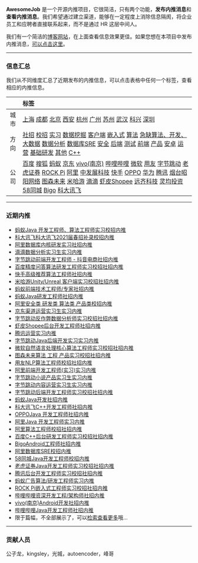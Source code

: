 
 

**AwesomeJob** 是一个开源内推项目，它很简洁，只有两个功能，**发布内推消息**和**查看内推消息**。我们希望通过建立渠道，能够在一定程度上消除信息隔阂，将企业员工和应聘者直接联系起来，而不是通过 HR 这层中间人。

我们有一个简洁的[博客网站](https://awesomejob.gitee.io/)，在上面查看信息效果更佳。如果您想在本项目中发布内推消息，[可以点击这里](https://wj.qq.com/s2/8043669/40c0)。


--- 
### 信息汇总

我们从不同维度汇总了近期发布的内推信息，可以点击表格中任何一个标签，查看相应的内推信息。

||标签|
|:---:|:---|
|城市|[上海](https://awesomejob.gitee.io/tags/上海)	[成都](https://awesomejob.gitee.io/tags/成都)	[北京](https://awesomejob.gitee.io/tags/北京)	[西安](https://awesomejob.gitee.io/tags/西安)	[杭州](https://awesomejob.gitee.io/tags/杭州)	[广州](https://awesomejob.gitee.io/tags/广州)	[苏州](https://awesomejob.gitee.io/tags/苏州)	[武汉](https://awesomejob.gitee.io/tags/武汉)	[科兴](https://awesomejob.gitee.io/tags/科兴)	[深圳](https://awesomejob.gitee.io/tags/深圳)|
|方向|[社招](https://awesomejob.gitee.io/series/社招)	[校招](https://awesomejob.gitee.io/series/校招)	[实习](https://awesomejob.gitee.io/series/实习)	[数据挖掘](https://awesomejob.gitee.io/categories/数据挖掘)	[客户端](https://awesomejob.gitee.io/categories/客户端)	[嵌入式](https://awesomejob.gitee.io/categories/嵌入式)	[算法](https://awesomejob.gitee.io/categories/算法)	[急缺算法、开发、大数据](https://awesomejob.gitee.io/categories/急缺算法、开发、大数据)	[数据分析](https://awesomejob.gitee.io/categories/数据分析)	[数据库SRE](https://awesomejob.gitee.io/categories/数据库sre)	[安全](https://awesomejob.gitee.io/categories/安全)	[后端](https://awesomejob.gitee.io/categories/后端)	[测试](https://awesomejob.gitee.io/categories/测试)	[前端](https://awesomejob.gitee.io/categories/前端)	[产品](https://awesomejob.gitee.io/categories/产品)	[安卓](https://awesomejob.gitee.io/categories/安卓)	[运营](https://awesomejob.gitee.io/categories/运营)	[基础研发](https://awesomejob.gitee.io/categories/基础研发)	[其他](https://awesomejob.gitee.io/categories/其他)	[C++](https://awesomejob.gitee.io/categories/c++)|
|公司|[百度](https://awesomejob.gitee.io/tags/百度)	[搜狐](https://awesomejob.gitee.io/tags/搜狐)	[蚂蚁](https://awesomejob.gitee.io/tags/蚂蚁)	[京东](https://awesomejob.gitee.io/tags/京东)	[vivo(南京)](https://awesomejob.gitee.io/tags/vivo(南京))	[哔哩哔哩](https://awesomejob.gitee.io/tags/哔哩哔哩)	[微软](https://awesomejob.gitee.io/tags/微软)	[用友](https://awesomejob.gitee.io/tags/用友)	[字节跳动](https://awesomejob.gitee.io/tags/字节跳动)	[老虎证券](https://awesomejob.gitee.io/tags/老虎证券)	[ROCK Pi](https://awesomejob.gitee.io/tags/rock-pi)	[阿里](https://awesomejob.gitee.io/tags/阿里)	[中发展科技](https://awesomejob.gitee.io/tags/中发展科技)	[快手](https://awesomejob.gitee.io/tags/快手)	[OPPO](https://awesomejob.gitee.io/tags/oppo)	[华为](https://awesomejob.gitee.io/tags/华为)	[腾讯](https://awesomejob.gitee.io/tags/腾讯)	[烟台昭阳网络](https://awesomejob.gitee.io/tags/烟台昭阳网络)	[图森未来](https://awesomejob.gitee.io/tags/图森未来)	[米哈游](https://awesomejob.gitee.io/tags/米哈游)	[滴滴](https://awesomejob.gitee.io/tags/滴滴)	[虾皮Shopee](https://awesomejob.gitee.io/tags/虾皮shopee)	[远齐科技](https://awesomejob.gitee.io/tags/远齐科技)	[灵均投资](https://awesomejob.gitee.io/tags/灵均投资)	[58同城](https://awesomejob.gitee.io/tags/58同城)	[Bigo](https://awesomejob.gitee.io/tags/bigo)	[科大讯飞](https://awesomejob.gitee.io/tags/科大讯飞)|
--- 

### 近期内推 
- [蚂蚁Java 开发工程师、算法工程师实习校招内推](https://awesomejob.gitee.io/posts/jobs/job_65)
- [科大讯飞科大讯飞2021届春招补录校招内推](https://awesomejob.gitee.io/posts/jobs/job_64)
- [阿里数据库内核研发实习社招内推](https://awesomejob.gitee.io/posts/jobs/job_63)
- [滴滴数据分析实习生实习内推](https://awesomejob.gitee.io/posts/jobs/job_62)
- [字节跳动前端开发工程师 - 抖音电商社招内推](https://awesomejob.gitee.io/posts/jobs/job_61)
- [百度精度问答算法研发工程师实习校招社招内推](https://awesomejob.gitee.io/posts/jobs/job_60)
- [快手高级推荐算法工程师社招内推](https://awesomejob.gitee.io/posts/jobs/job_59)
- [米哈游Unity/Unreal 客户端实习校招社招内推](https://awesomejob.gitee.io/posts/jobs/job_58)
- [蚂蚁前端技术工程师/专家社招内推](https://awesomejob.gitee.io/posts/jobs/job_57)
- [蚂蚁Java研发工程师社招内推](https://awesomejob.gitee.io/posts/jobs/job_56)
- [阿里安全类  研发类  算法类  产品类校招内推](https://awesomejob.gitee.io/posts/jobs/job_55)
- [京东渠道运营实习生实习内推](https://awesomejob.gitee.io/posts/jobs/job_54)
- [字节跳动反作弊数据分析师实习校招社招内推](https://awesomejob.gitee.io/posts/jobs/job_53)
- [虾皮Shopee后台开发工程师社招内推](https://awesomejob.gitee.io/posts/jobs/job_52)
- [腾讯运营实习内推](https://awesomejob.gitee.io/posts/jobs/job_51)
- [字节跳动Java后端开发实习实习内推](https://awesomejob.gitee.io/posts/jobs/job_50)
- [微软自然语言处理核心算法工程师实习校招社招内推](https://awesomejob.gitee.io/posts/jobs/job_49)
- [图森未来算法 工程 产品实习校招社招内推](https://awesomejob.gitee.io/posts/jobs/job_48)
- [用友NLP算法工程师校招社招内推](https://awesomejob.gitee.io/posts/jobs/job_47)
- [阿里前端开发工程师(实习)实习内推](https://awesomejob.gitee.io/posts/jobs/job_46)
- [字节跳动小说产品实习生实习内推](https://awesomejob.gitee.io/posts/jobs/job_45)
- [字节跳动内容运营实习生实习内推](https://awesomejob.gitee.io/posts/jobs/job_44)
- [字节跳动后端开发工程师实习校招社招内推](https://awesomejob.gitee.io/posts/jobs/job_43)
- [蚂蚁Java开发社招内推](https://awesomejob.gitee.io/posts/jobs/job_42)
- [科大讯飞C++开发工程师社招内推](https://awesomejob.gitee.io/posts/jobs/job_41)
- [OPPOJava 开发工程师社招内推](https://awesomejob.gitee.io/posts/jobs/job_40)
- [阿里Java 开发工程师实习内推](https://awesomejob.gitee.io/posts/jobs/job_39)
- [阿里算法工程师校招社招内推](https://awesomejob.gitee.io/posts/jobs/job_38)
- [百度C++后台研发工程师实习校招社招内推](https://awesomejob.gitee.io/posts/jobs/job_37)
- [BigoAndroid工程师社招内推](https://awesomejob.gitee.io/posts/jobs/job_36)
- [阿里数据库SRE校招内推](https://awesomejob.gitee.io/posts/jobs/job_35)
- [58同城Java开发工程师校招内推](https://awesomejob.gitee.io/posts/jobs/job_34)
- [老虎证券Java开发工程师实习校招社招内推](https://awesomejob.gitee.io/posts/jobs/job_33)
- [腾讯后台开发工程师实习校招社招内推](https://awesomejob.gitee.io/posts/jobs/job_32)
- [蚂蚁广告算法/研发工程师实习内推](https://awesomejob.gitee.io/posts/jobs/job_31)
- [ROCK Pi嵌入式工程师实习校招社招内推](https://awesomejob.gitee.io/posts/jobs/job_30)
- [哔哩哔哩资深开发工程/架构师社招内推](https://awesomejob.gitee.io/posts/jobs/job_29)
- [vivo(南京)Android开发社招内推](https://awesomejob.gitee.io/posts/jobs/job_28)
- [哔哩哔哩Java开发工程师社招内推](https://awesomejob.gitee.io/posts/jobs/job_27)
- 限于篇幅，不全部展示了，可以[检索查看更多](https://awesomejob.gitee.io/)哦...
--- 
### 贡献人员
公子龙，kingsley，光城，autoencoder，峰哥